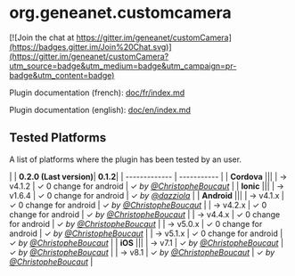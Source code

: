 # org.geneanet.customcamera

[![Join the chat at https://gitter.im/geneanet/customCamera](https://badges.gitter.im/Join%20Chat.svg)](https://gitter.im/geneanet/customCamera?utm_source=badge&utm_medium=badge&utm_campaign=pr-badge&utm_content=badge)

Plugin documentation (french): [doc/fr/index.md](doc/fr/index.md)

Plugin documentation (english): [doc/en/index.md](doc/en/index.md)

## Tested Platforms

A list of platforms where the plugin has been tested by an user.

| | **0.2.0 (Last version)**| **0.1.2**|
| ------------- | ----------- |
| **Cordova** |||
| → v4.1.2 | ✓ 0 change for android | ✓ _by [@ChristopheBoucaut](https://github.com/ChristopheBoucaut)_ |
| **Ionic** |||
| → v1.6.4 | ✓ 0 change for android | ✓ _by [@dazziola](https://github.com/dazziola)_ |
| **Android** |||
| → v4.1.x | ✓ 0 change for android | ✓ _by [@ChristopheBoucaut](https://github.com/ChristopheBoucaut)_ |
| → v4.2.x | ✓ 0 change for android | ✓ _by [@ChristopheBoucaut](https://github.com/ChristopheBoucaut)_ |
| → v4.4.x | ✓ 0 change for android | ✓ _by [@ChristopheBoucaut](https://github.com/ChristopheBoucaut)_ |
| → v5.0.x | ✓ 0 change for android | ✓ _by [@ChristopheBoucaut](https://github.com/ChristopheBoucaut)_ |
| → v5.1.x | ✓ 0 change for android | ✓ _by [@ChristopheBoucaut](https://github.com/ChristopheBoucaut)_ |
| **iOS** |||
| → v7.1 | ✓ _by [@ChristopheBoucaut](https://github.com/ChristopheBoucaut)_ | ✓ _by [@ChristopheBoucaut](https://github.com/ChristopheBoucaut)_ |
| → v8.1 | ✓ _by [@ChristopheBoucaut](https://github.com/ChristopheBoucaut)_ | ✓ _by [@ChristopheBoucaut](https://github.com/ChristopheBoucaut)_ |
